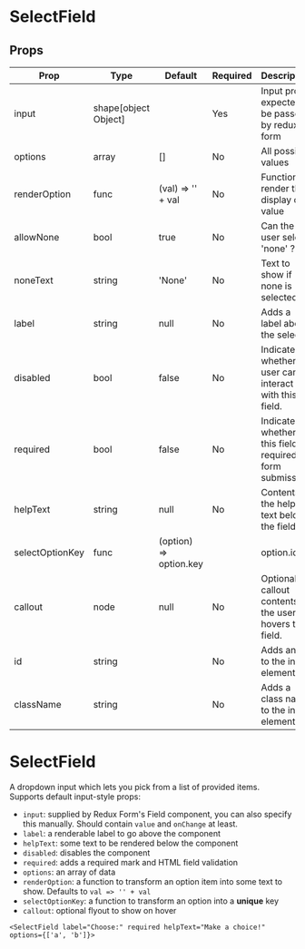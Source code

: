 SelectField
===========


Props
-----

Prop                  | Type     | Default                   | Required | Description
--------------------- | -------- | ------------------------- | -------- | -----------
input|shape[object Object]||Yes|Input props, expected to be passed by redux-form
options|array|[]|No|All possible values
renderOption|func|(val) => '' + val|No|Function to render the display of a value
allowNone|bool|true|No|Can the user select 'none' ?
noneText|string|'None'|No|Text to show if none is selected
label|string|null|No|Adds a label above the select
disabled|bool|false|No|Indicates whether the user can interact with this field.
required|bool|false|No|Indicates whether this field is required for form submission.
helpText|string|null|No|Contents of the help text below the field.
selectOptionKey|func|(option) => option.key || option.id || '' + option|No|Generates a React component iteration key from an object.
callout|node|null|No|Optional callout contents if the user hovers the field.
id|string||No|Adds an id to the input element.
className|string||No|Adds a class name to the input element.

# SelectField

A dropdown input which lets you pick from a list of provided items. Supports default input-style props:

* `input`: supplied by Redux Form's Field component, you can also specify this manually. Should contain `value` and `onChange` at least.
* `label`: a renderable label to go above the component
* `helpText`: some text to be rendered below the component
* `disabled`: disables the component
* `required`: adds a required mark and HTML field validation
* `options`: an array of data
* `renderOption`: a function to transform an option item into some text to show. Defaults to `val => '' + val`
* `selectOptionKey`: a function to transform an option into a **unique** key
* `callout`: optional flyout to show on hover

```
<SelectField label="Choose:" required helpText="Make a choice!" options={['a', 'b']}>
```
